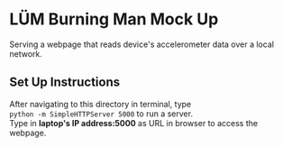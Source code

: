 <h1>LÜM Burning Man Mock Up</h1>
Serving a webpage that reads device's accelerometer data over a local network.

<h2>Set Up Instructions</h2>
After navigating to this directory in terminal, type <br>
<code>python -m SimpleHTTPServer 5000</code> to run a server. <br>Type in <strong>laptop's IP address:5000</strong> as URL in browser to access the webpage.